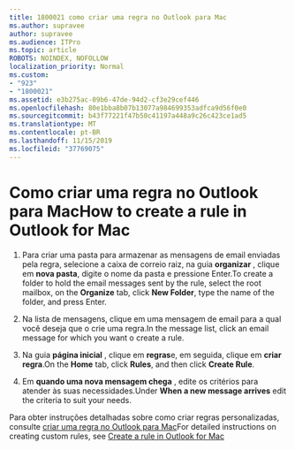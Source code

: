 ```yaml
---
title: 1800021 como criar uma regra no Outlook para Mac
ms.author: supravee
author: supravee
ms.audience: ITPro
ms.topic: article
ROBOTS: NOINDEX, NOFOLLOW
localization_priority: Normal
ms.custom:
- "923"
- "1800021"
ms.assetid: e3b275ac-09b6-47de-94d2-cf3e29cef446
ms.openlocfilehash: 80e1bba8b07b13077a984699353adfca9d56f0e0
ms.sourcegitcommit: b43f77221f47b50c41197a448a9c26c423ce1ad5
ms.translationtype: MT
ms.contentlocale: pt-BR
ms.lasthandoff: 11/15/2019
ms.locfileid: "37769075"
---
```

# <a name="how-to-create-a-rule-in-outlook-for-mac"></a><span data-ttu-id="f10f0-102">Como criar uma regra no Outlook para Mac</span><span class="sxs-lookup"><span data-stu-id="f10f0-102">How to create a rule in Outlook for Mac</span></span>

1. <span data-ttu-id="f10f0-103">Para criar uma pasta para armazenar as mensagens de email enviadas pela regra, selecione a caixa de correio raiz, na guia **organizar** , clique em **nova pasta**, digite o nome da pasta e pressione Enter.</span><span class="sxs-lookup"><span data-stu-id="f10f0-103">To create a folder to hold the email messages sent by the rule, select the root mailbox, on the **Organize** tab, click **New Folder**, type the name of the folder, and press Enter.</span></span>

2. <span data-ttu-id="f10f0-104">Na lista de mensagens, clique em uma mensagem de email para a qual você deseja que o crie uma regra.</span><span class="sxs-lookup"><span data-stu-id="f10f0-104">In the message list, click an email message for which you want o create a rule.</span></span>

3. <span data-ttu-id="f10f0-105">Na guia **página inicial** , clique em **regras**e, em seguida, clique em **criar regra**.</span><span class="sxs-lookup"><span data-stu-id="f10f0-105">On the **Home** tab, click **Rules**, and then click **Create Rule**.</span></span>

4. <span data-ttu-id="f10f0-106">Em **quando uma nova mensagem chega** , edite os critérios para atender às suas necessidades.</span><span class="sxs-lookup"><span data-stu-id="f10f0-106">Under **When a new message arrives** edit the criteria to suit your needs.</span></span> 

<span data-ttu-id="f10f0-107">Para obter instruções detalhadas sobre como criar regras personalizadas, consulte [criar uma regra no Outlook para Mac](https://aka.ms/AA1uy0v)</span><span class="sxs-lookup"><span data-stu-id="f10f0-107">For detailed instructions on creating custom rules, see [Create a rule in Outlook for Mac](https://aka.ms/AA1uy0v)</span></span>
  